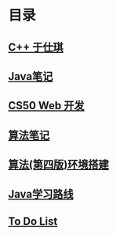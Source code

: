 # 目录
## [**C++ 于仕琪**](_note/C、C++：从基础语法到优化策略.md)
<!-- ## [**C++ 于仕琪HTML版**](_note/C、C++：从基础语法到优化策略.html) -->
## [**Java笔记**](_note/Java笔记.md)
## [**CS50 Web 开发**](_note/CS50Web开发.md)
## [**算法笔记**](_note/算法笔记.md)
## [**算法(第四版)环境搭建**](_note/算法(第四版)IntelliJ_IDEA配置环境搭建)
## [**Java学习路线**](_note/Java学习路线.md)
## [**To Do List**](_note/TODO.md)